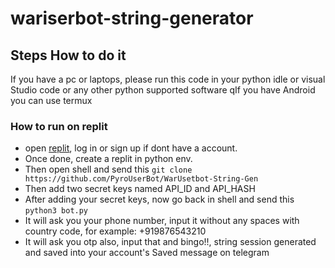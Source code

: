# wariserbot-string-generator

## Steps How to do it

If you have a pc or laptops, please run this code in your python idle or visual Studio code or any other python supported software
qIf you have Android you can use termux

### How to run on replit

- open [replit](https://replit.com/), log in or sign up if dont have a account.
- Once done, create a replit in python env.
- Then open shell and send this ```git clone https://github.com/PyroUserBot/WarUsetbot-String-Gen```
- Then add two secret keys named API_ID and API_HASH
- After adding your secret keys, now go back in shell and send this ```python3 bot.py```
- It will ask you your phone number, input it without any spaces with country code, for example: +919876543210
- It will ask you otp also, input that and bingo!!, string session generated and saved into your account's Saved message on telegram
